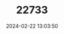 ---
title: "22733"
category: "Uvidicolus sphyrurus"
draft: false
date: 2024-02-22 13:03:50
languages:
  English: ["Border Thick-tailed Gecko"]
---